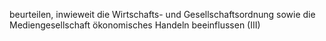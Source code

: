 beurteilen, inwieweit die Wirtschafts- und Gesellschaftsordnung sowie die
Mediengesellschaft ökonomisches Handeln beeinflussen (III)